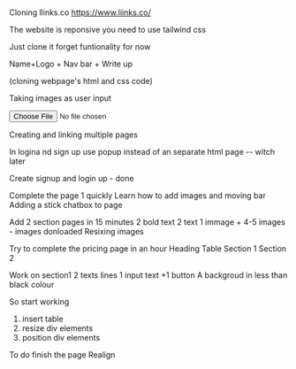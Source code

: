 # 

Cloning llinks.co
https://www.liinks.co/

The website is reponsive you need to use tailwind css

Just clone it forget funtionality for now

Name+Logo + Nav bar + Write up

(cloning webpage's html and css code)


Taking images as user input
      <form>
         <input type = "file" name = "upload" accept = "image/*" />
      </form>

Creating and linking multiple pages

In logina nd sign up use popup instead of an separate html page -- witch later

Create signup and login up - done

Complete the page 1 quickly
Learn how to add images and moving bar
Adding a stick chatbox to page

Add 2 section pages in 15 minutes
2 bold text
2 text
1 immage  + 4-5 images - images donloaded
Resixing images


Try to complete the pricing page in an hour
Heading
Table
Section 1 
Section 2

Work on section1
2 texts lines
1 input text +1 button
A backgroud in less than black colour


So start working 
1. insert table
2. resize div elements
3. position div elements

To do finish the page
Realign   
